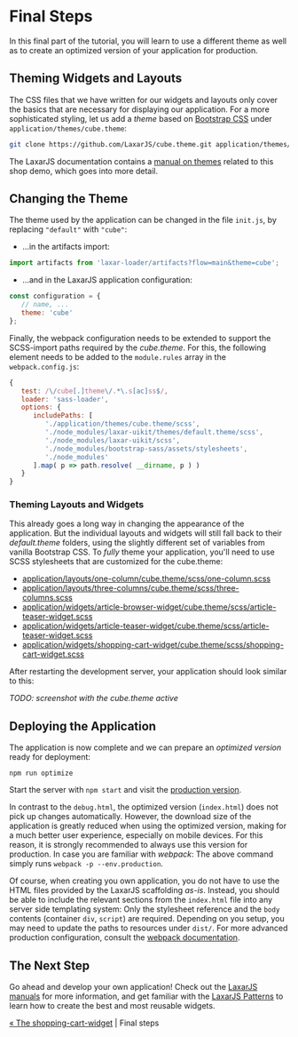 # Final Steps

In this final part of the tutorial, you will learn to use a different theme as well as to create an optimized version of your application for production.


## Theming Widgets and Layouts

The CSS files that we have written for our widgets and layouts only cover the basics that are necessary for displaying our application.
For a more sophisticated styling, let us add a _theme_ based on [Bootstrap CSS](http://getbootstrap.com) under `application/themes/cube.theme`:

```sh
git clone https://github.com/LaxarJS/cube.theme.git application/themes/cube.theme
```

The LaxarJS documentation contains a [manual on themes](https://laxarjs.org/docs/laxar-v2-latest/manuals/creating_themes/) related to this shop demo, which goes into more detail.


## Changing the Theme

The theme used by the application can be changed in the file `init.js`, by replacing `"default"` with `"cube"`:

-  …in the artifacts import:

```js
import artifacts from 'laxar-loader/artifacts?flow=main&theme=cube';
```

- …and in the LaxarJS application configuration:

```js
const configuration = {
   // name, ...
   theme: 'cube'
};
```

Finally, the webpack configuration needs to be extended to support the SCSS-import paths required by the _cube.theme_.
For this, the following element needs to be added to the `module.rules` array in the `webpack.config.js`:

```js
{
   test: /\/cube[.]theme\/.*\.s[ac]ss$/,
   loader: 'sass-loader',
   options: {
      includePaths: [
         './application/themes/cube.theme/scss',
         './node_modules/laxar-uikit/themes/default.theme/scss',
         './node_modules/laxar-uikit/scss',
         './node_modules/bootstrap-sass/assets/stylesheets',
         './node_modules'
      ].map( p => path.resolve( __dirname, p ) )
   }
}
```


### Theming Layouts and Widgets

This already goes a long way in changing the appearance of the application.
But the individual layouts and widgets will still fall back to their _default.theme_ folders, using the slightly different set of variables from vanilla Bootstrap CSS.
To _fully_ theme your application, you'll need to use SCSS stylesheets that are customized for the cube.theme:

  - [application/layouts/one-column/cube.theme/scss/one-column.scss](../../application/layouts/one-column/cube.theme/scss/one-column.scss)
  - [application/layouts/three-columns/cube.theme/scss/three-columns.scss](../../application/layouts/three-columns/cube.theme/scss/three-columns.scss)
  - [application/widgets/article-browser-widget/cube.theme/scss/article-teaser-widget.scss](../../application/widgets/article-browser-widget/cube.theme/scss/article-browser-widget.scss)
  - [application/widgets/article-teaser-widget/cube.theme/scss/article-teaser-widget.scss](../../application/widgets/article-teaser-widget/cube.theme/scss/article-teaser-widget.scss)
  - [application/widgets/shopping-cart-widget/cube.theme/scss/shopping-cart-widget.scss](../../application/widgets/shopping-cart-widget/cube.theme/scss/shopping-cart-widget.scss)


After restarting the development server, your application should look similar to this:

*TODO: screenshot with the cube.theme active*


## Deploying the Application

The application is now complete and we can prepare an _optimized version_ ready for deployment:

```shell
npm run optimize
```

Start the server with `npm start` and visit the [production version](http://localhost:8080/).

In contrast to the `debug.html`, the optimized version (`index.html`) does not pick up changes automatically.
However, the download size of the application is greatly reduced when using the optimized version, making for a much better user experience, especially on mobile devices.
For this reason, it is strongly recommended to always use this version for production.
In case you are familiar with _webpack_:
The above command simply runs `webpack -p --env.production`.

Of course, when creating you own application, you do not have to use the HTML files provided by the LaxarJS scaffolding _as-is_.
Instead, you should be able to include the relevant sections from the `index.html` file into any server side templating system:
Only the stylesheet reference and the `body` contents (container `div`, `script`) are required.
Depending on you setup, you may need to update the paths to resources under `dist/`.
For more advanced production configuration, consult the [webpack documentation](https://webpack.js.org).


## The Next Step

Go ahead and develop your own application!
Check out the [LaxarJS manuals](https://github.com/LaxarJS/laxar/blob/master/docs/manuals/index.md#manuals) for more information, and get familiar with the [LaxarJS Patterns](https://github.com/LaxarJS/laxar-patterns/blob/master/docs/index.md#laxarjs-patterns) to learn how to create the best and most reusable widgets.

[« The shopping-cart-widget](07_shopping_cart_widget.md)  | Final steps
